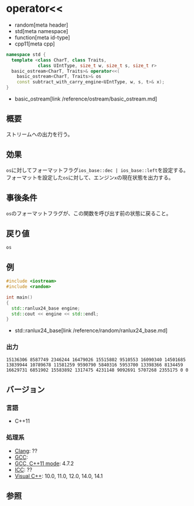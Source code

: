 # operator<<
* random[meta header]
* std[meta namespace]
* function[meta id-type]
* cpp11[meta cpp]

```cpp
namespace std {
  template <class CharT, class Traits,
            class UIntType, size_t w, size_t s, size_t r>
  basic_ostream<CharT, Traits>& operator<<(
    basic_ostream<CharT, Traits>& os
    const subtract_with_carry_engine<UIntType, w, s, t>& x);
}
```
* basic_ostream[link /reference/ostream/basic_ostream.md]

## 概要
ストリームへの出力を行う。


## 効果
`os`に対してフォーマットフラグ`ios_base::dec | ios_base::left`を設定する。  
フォーマットを設定した`os`に対して、エンジン`x`の現在状態を出力する。


## 事後条件
`os`のフォーマットフラグが、この関数を呼び出す前の状態に戻ること。


## 戻り値
`os`


## 例
```cpp
#include <iostream>
#include <random>

int main()
{
  std::ranlux24_base engine;
  std::cout << engine << std::endl;
}
```
* std::ranlux24_base[link /reference/random/ranlux24_base.md]

### 出力
```
15136306 8587749 2346244 16479026 15515802 9510553 16090340 14501685 13839944 10789678 11581259 9590790 5840316 5953700 13398366 8134459 16629731 6851902 15583892 1317475 4231148 9092691 5707268 2355175 0 0
```

## バージョン
### 言語
- C++11

### 処理系
- [Clang](/implementation.md#clang): ??
- [GCC](/implementation.md#gcc): 
- [GCC, C++11 mode](/implementation.md#gcc): 4.7.2
- [ICC](/implementation.md#icc): ??
- [Visual C++](/implementation.md#visual_cpp): 10.0, 11.0, 12.0, 14.0, 14.1


## 参照


